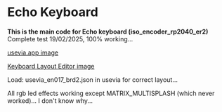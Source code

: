 # Echo Keyboard

**This is the main code for Echo keyboard (iso_encoder_rp2040_er2)**
Complete test 19/02/2025, 100% working...

[usevia.app image](https://github.com/phpbbireland/echo/blob/main/iso_encoder_rp2040_er2/images/usevia.app_image.png)

[Keyboard Layout Editor image](https://github.com/phpbbireland/echo/blob/main/iso_encoder_rp2040_er2/images/kle_image2.png)

Load: usevia_en017_brd2.json in usevia for correct layout...

All rgb led effects working except MATRIX_MULTISPLASH (which never worked)... I don't know why...

